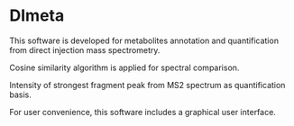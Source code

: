 # DImeta

This software is developed for metabolites annotation and quantification from direct injection mass spectrometry. 

Cosine similarity algorithm is applied for spectral comparison. 

Intensity of strongest fragment peak from MS2 spectrum as quantification basis.

For user convenience, this software includes a graphical user interface.



